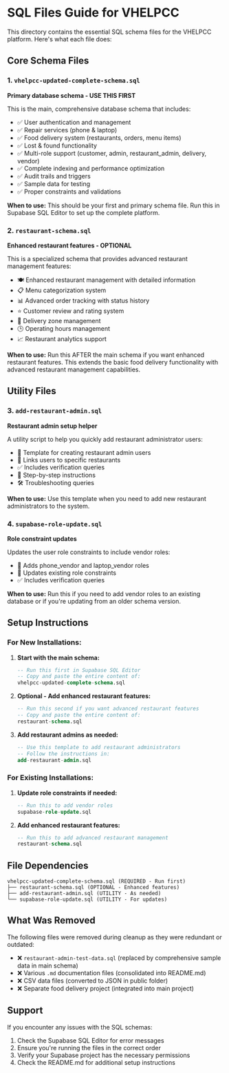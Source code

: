 # SQL Files Guide for VHELPCC

This directory contains the essential SQL schema files for the VHELPCC platform. Here's what each file does:

## Core Schema Files

### 1. `vhelpcc-updated-complete-schema.sql`
**Primary database schema - USE THIS FIRST**

This is the main, comprehensive database schema that includes:
- ✅ User authentication and management
- ✅ Repair services (phone & laptop)
- ✅ Food delivery system (restaurants, orders, menu items)
- ✅ Lost & found functionality
- ✅ Multi-role support (customer, admin, restaurant_admin, delivery, vendor)
- ✅ Complete indexing and performance optimization
- ✅ Audit trails and triggers
- ✅ Sample data for testing
- ✅ Proper constraints and validations

**When to use:** This should be your first and primary schema file. Run this in Supabase SQL Editor to set up the complete platform.

### 2. `restaurant-schema.sql`
**Enhanced restaurant features - OPTIONAL**

This is a specialized schema that provides advanced restaurant management features:
- 🍽️ Enhanced restaurant management with detailed information
- 📋 Menu categorization system
- 📊 Advanced order tracking with status history
- ⭐ Customer review and rating system
- 🚚 Delivery zone management
- 🕒 Operating hours management
- 📈 Restaurant analytics support

**When to use:** Run this AFTER the main schema if you want enhanced restaurant features. This extends the basic food delivery functionality with advanced restaurant management capabilities.

## Utility Files

### 3. `add-restaurant-admin.sql`
**Restaurant admin setup helper**

A utility script to help you quickly add restaurant administrator users:
- 👤 Template for creating restaurant admin users
- 🔗 Links users to specific restaurants
- ✅ Includes verification queries
- 📝 Step-by-step instructions
- 🛠️ Troubleshooting queries

**When to use:** Use this template when you need to add new restaurant administrators to the system.

### 4. `supabase-role-update.sql`
**Role constraint updates**

Updates the user role constraints to include vendor roles:
- 🔧 Adds phone_vendor and laptop_vendor roles
- 🔄 Updates existing role constraints
- ✅ Includes verification queries

**When to use:** Run this if you need to add vendor roles to an existing database or if you're updating from an older schema version.

## Setup Instructions

### For New Installations:
1. **Start with the main schema:**
   ```sql
   -- Run this first in Supabase SQL Editor
   -- Copy and paste the entire content of:
   vhelpcc-updated-complete-schema.sql
   ```

2. **Optional - Add enhanced restaurant features:**
   ```sql
   -- Run this second if you want advanced restaurant features
   -- Copy and paste the entire content of:
   restaurant-schema.sql
   ```

3. **Add restaurant admins as needed:**
   ```sql
   -- Use this template to add restaurant administrators
   -- Follow the instructions in:
   add-restaurant-admin.sql
   ```

### For Existing Installations:
1. **Update role constraints if needed:**
   ```sql
   -- Run this to add vendor roles
   supabase-role-update.sql
   ```

2. **Add enhanced restaurant features:**
   ```sql
   -- Run this to add advanced restaurant management
   restaurant-schema.sql
   ```

## File Dependencies

```
vhelpcc-updated-complete-schema.sql (REQUIRED - Run first)
├── restaurant-schema.sql (OPTIONAL - Enhanced features)
├── add-restaurant-admin.sql (UTILITY - As needed)
└── supabase-role-update.sql (UTILITY - For updates)
```

## What Was Removed

The following files were removed during cleanup as they were redundant or outdated:
- ❌ `restaurant-admin-test-data.sql` (replaced by comprehensive sample data in main schema)
- ❌ Various `.md` documentation files (consolidated into README.md)
- ❌ CSV data files (converted to JSON in public folder)
- ❌ Separate food delivery project (integrated into main project)

## Support

If you encounter any issues with the SQL schemas:
1. Check the Supabase SQL Editor for error messages
2. Ensure you're running the files in the correct order
3. Verify your Supabase project has the necessary permissions
4. Check the README.md for additional setup instructions
